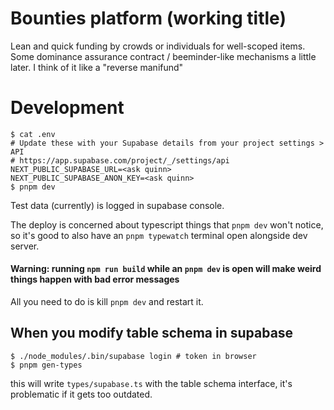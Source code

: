 # Bounties platform (working title)

Lean and quick funding by crowds or individuals for well-scoped items. Some dominance assurance contract / beeminder-like mechanisms a little later. I think of it like a "reverse manifund"

# Development

```console
$ cat .env
# Update these with your Supabase details from your project settings > API
# https://app.supabase.com/project/_/settings/api
NEXT_PUBLIC_SUPABASE_URL=<ask quinn>
NEXT_PUBLIC_SUPABASE_ANON_KEY=<ask quinn>
$ pnpm dev
```

Test data (currently) is logged in supabase console.

The deploy is concerned about typescript things that `pnpm dev` won't notice, so it's good to also have an `pnpm typewatch` terminal open alongside dev server.

#### Warning: running `npm run build` while an `pnpm dev` is open will make weird things happen with bad error messages

All you need to do is kill `pnpm dev` and restart it.

## When you modify table schema in supabase

```console
$ ./node_modules/.bin/supabase login # token in browser
$ pnpm gen-types
```

this will write `types/supabase.ts` with the table schema interface, it's problematic if it gets too outdated.
